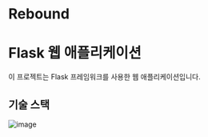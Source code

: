 # Rebound

# Flask 웹 애플리케이션

이 프로젝트는 Flask 프레임워크를 사용한 웹 애플리케이션입니다.

## 기술 스택
![image](https://github.com/user-attachments/assets/0fd588c9-3097-445e-a88e-bcf69c7cb450)

